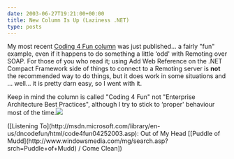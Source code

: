 ```yaml
---
date: 2003-06-27T19:21:00+00:00
title: New Column Is Up (Laziness .NET)
type: posts
---
```

My most recent [Coding 4 Fun column](http://msdn.microsoft.com/library/default.asp?url=/library/en-us/dncodefun/html/code4fun06272003.asp) was just published... a fairly "fun" example, even if it happens to do something a little &#8216;odd' with Remoting over SOAP. For those of you who read it; using Add Web Reference on the .NET Compact Framework side of things to connect to a Remoting server is **not** the recommended way to do things, but it does work in some situations and ... well... it is pretty darn easy, so I went with it.

Keep in mind the column is called "Coding 4 Fun" not "Enterprise Architecture Best Practices", although I try to stick to &#8216;proper' behaviour most of the time.![](http://help.microsoft.com/!data/en_us/data/messengerv47_xpxchg.its51/$content$/wink_smile.gif)

<div class="media">
  ([Listening To](http://msdn.microsoft.com/library/en-us/dncodefun/html/code4fun04252003.asp): Out of My Head [[Puddle of Mudd](http://www.windowsmedia.com/mg/search.asp?srch=Puddle+of+Mudd) / Come Clean])
</div>
